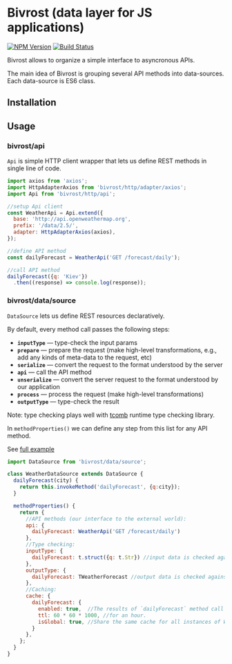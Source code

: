 # Bivrost (data layer for JS applications)

[![NPM Version][npm-image]][npm-url]
[![Build Status][travis-image]][travis-url]

Bivrost allows to organize a simple interface to asyncronous APIs.

The main idea of Bivrost is grouping several API methods into data-sources.
Each data-source is ES6 class.

## Installation

## Usage

### bivrost/api

`Api` is simple HTTP client wrapper that lets us define REST methods in single line of code.

```js
import axios from 'axios';
import HttpAdapterAxios from 'bivrost/http/adapter/axios';
import Api from 'bivrost/http/api';

//setup Api client
const WeatherApi = Api.extend({
  base: 'http://api.openweathermap.org',
  prefix: '/data/2.5/',
  adapter: HttpAdapterAxios(axios),
});

//define API method
const dailyForecast = WeatherApi('GET /forecast/daily');

//call API method
dailyForecast({q: 'Kiev'})
  .then((response) => console.log(response));

```

### bivrost/data/source

`DataSource` lets us define REST resources declaratively.

By default, every method call passes the following steps:

 * **`inputType`** — type-check the input params
 * **`prepare`** — prepare the request (make high-level transformations, e.g., add any kinds of meta-data to the request, etc)
 * **`serialize`** — convert the request to the format understood by the server
 * **`api`** — call the API method
 * **`unserialize`** — convert the server request to the format understood by our application
 * **`process`** — process the request (make high-level transformations)
 * **`outputType`** — type-check the result

Note: type checking plays well with [tcomb](http://gcanti.github.io/tcomb/) runtime type checking library.

In `methodProperties()` we can define any step from this list for any API method.

See [full example](https://github.com/frankland/bivrost/tree/master/example/weather/index.js)

```js
import DataSource from 'bivrost/data/source';

class WeatherDataSource extends DataSource {
  dailyForecast(city) {
    return this.invokeMethod('dailyForecast', {q:city});
  }

  methodProperties() {
    return {
      //API methods (our interface to the external world):
      api: {
        dailyForecast: WeatherApi('GET /forecast/daily')
      },
      //Type checking:
      inputType: {
        dailyForecast: t.struct({q: t.Str}) //input data is checked against tcomb structure
      },
      outputType: {
        dailyForecast: TWeatherForecast //output data is checked against tcomb structure
      },
      //Caching:
      cache: {
        dailyForecast: {
          enabled: true,  //The results of `dailyForecast` method call will be cached
          ttl: 60 * 60 * 1000, //for an hour.
          isGlobal: true, //Share the same cache for all instances of WeatherDataSource. (default - no)
        }
      },
    };
  }
}

```



[npm-image]: https://img.shields.io/npm/v/bivrost.svg
[npm-url]: https://npmjs.org/package/bivrost
[travis-image]: https://travis-ci.org/frankland/bivrost.svg?branch=master
[travis-url]: https://travis-ci.org/frankland/bivrost
